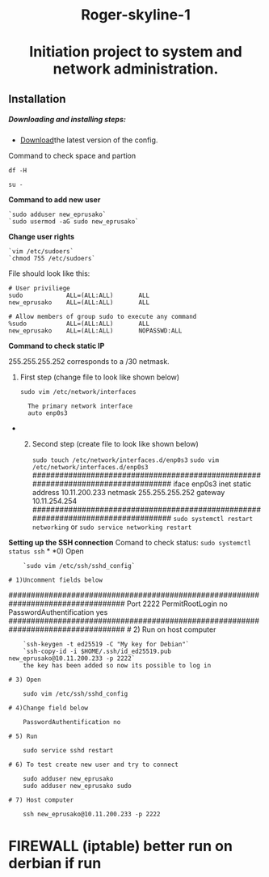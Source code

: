 <h1 align="center">
Roger-skyline-1
</h1>
<h1 align="center">
Initiation project to system and network administration.
</h1>

## Installation

##### Downloading and installing steps:

* [Download](https://github.com/KatyaPrusakova/42_roger-skyline-1/archive/master.zip)the latest version of the config.

Command to check space and partion

`df -H`

`su -`

**Command to add new user**

	`sudo adduser new_eprusako`
	`sudo usermod -aG sudo new_eprusako`

 **Change user rights**

	`vim /etc/sudoers`
	`chmod 755 /etc/sudoers`

File should look like this:

	# User priviliege
	sudo			ALL=(ALL:ALL)		ALL
	new_eprusako	ALL=(ALL:ALL)		ALL

	# Allow members of group sudo to execute any command
	%sudo			ALL=(ALL:ALL)		ALL
	new_eprusako	ALL=(ALL:ALL)		NOPASSWD:ALL


 **Command to check static IP**

255.255.255.252 corresponds to a /30 netmask.

1. First step (change file to look like shown below)

 	`sudo vim /etc/network/interfaces`

		 The primary network interface
		 auto enp0s3

* 2) Second step (create file to look like shown below)

		`sudo touch /etc/network/interfaces.d/enp0s3`
		`sudo vim /etc/network/interfaces.d/enp0s3`
##################################################################################
		iface enp0s3 inet static
			address 10.11.200.233
			netmask 255.255.255.252
			gateway 10.11.254.254
##################################################################################
		`sudo systemctl restart networking` or `sudo service networking restart`

**Setting up the SSH connection**
Comand to check status: `sudo systemctl status ssh`
	* *0) Open

		`sudo vim /etc/ssh/sshd_config`

	# 1)Uncomment fields below
##################################################################################
		Port 2222
		PermitRootLogin no
		PasswordAuthentification yes
##################################################################################
	# 2) Run on host computer

		`ssh-keygen -t ed25519 -C "My key for Debian"`
		`ssh-copy-id -i $HOME/.ssh/id_ed25519.pub new_eprusako@10.11.200.233 -p 2222`
		the key has been added so now its possible to log in

	# 3) Open

		sudo vim /etc/ssh/sshd_config

	# 4)Change field below

		PasswordAuthentification no

	# 5) Run

		sudo service sshd restart

	# 6) To test create new user and try to connect

		sudo adduser new_eprusako
		sudo adduser new_eprusako sudo

	# 7) Host computer

		ssh new_eprusako@10.11.200.233 -p 2222

# FIREWALL (iptable) better run on derbian if run
